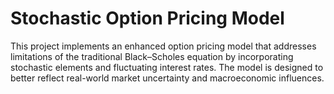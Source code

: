 # Stochastic Option Pricing Model
This project implements an enhanced option pricing model that addresses limitations of the traditional Black–Scholes equation by incorporating stochastic elements and fluctuating interest rates. The model is designed to better reflect real-world market uncertainty and macroeconomic influences.
